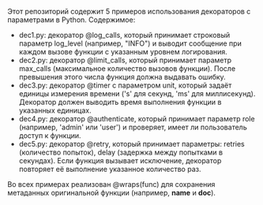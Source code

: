 Этот репозиторий содержит 5 примеров использования декораторов с параметрами в Python.
Cодержимое:
- dec1.py: декоратор @log_calls, который принимает строковый параметр log_level (например, "INFO")
            и выводит сообщение при каждом вызове функции с указанным уровнем логирования.
- dec2.py: декоратор @limit_calls, который принимает параметр max_calls (максимальное количество вызовов функции).
            После превышения этого числа функция должна выдавать ошибку.
- dec3.py: декоратор @timer с параметром unit, который задаёт единицы измерения времени ('s' для секунд, 'ms' для миллисекунд).
           Декоратор должен выводить время выполнения функции в указанных единицах.
- dec4.py: декоратор @authenticate, который принимает параметр role (например, 'admin' или 'user')
           и проверяет, имеет ли пользователь доступ к функции.
- dec5.py: декоратор @retry, который принимает параметры: retries (количество попыток),
           delay (задержка между попытками в секундах). Если функция вызывает исключение, декоратор повторяет её выполнение указанное количество раз.
  
Во всех примерах реализован @wraps(func) для сохранения метаданных оригинальной функции (например, __name__ и __doc__).
